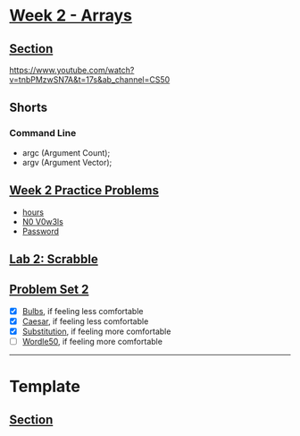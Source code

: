 # [Week 2 - Arrays](https://cs50.harvard.edu/x/2023/weeks/2/)

## [Section](https://cs50.harvard.edu/x/2024/sections/2/)

https://www.youtube.com/watch?v=tnbPMzwSN7A&t=17s&ab_channel=CS50

## Shorts

### Command Line

* argc (Argument Count);
* argv (Argument Vector);

## [Week 2 Practice Problems](https://cs50.harvard.edu/x/2023/problems/2/)

* [hours](https://cs50.harvard.edu/x/2023/problems/2/hours/)
* [N0 V0w3ls](https://cs50.harvard.edu/x/2023/problems/2/no-vowels/)
* [Password](https://cs50.harvard.edu/x/2023/problems/2/password/)


## [Lab 2: Scrabble](https://cs50.harvard.edu/x/2023/labs/2/)

## [Problem Set 2](https://cs50.harvard.edu/x/2023/psets/2/)

- [x] [Bulbs](https://cs50.harvard.edu/x/2023/psets/2/bulbs/), if feeling less comfortable
- [x] [Caesar](https://cs50.harvard.edu/x/2023/psets/2/caesar/), if feeling less comfortable
- [x] [Substitution](https://cs50.harvard.edu/x/2023/psets/2/substitution/), if feeling more comfortable
- [ ] [Wordle50](https://cs50.harvard.edu/x/2023/psets/2/wordle50/), if feeling more comfortable

---

# Template

## [Section]()

